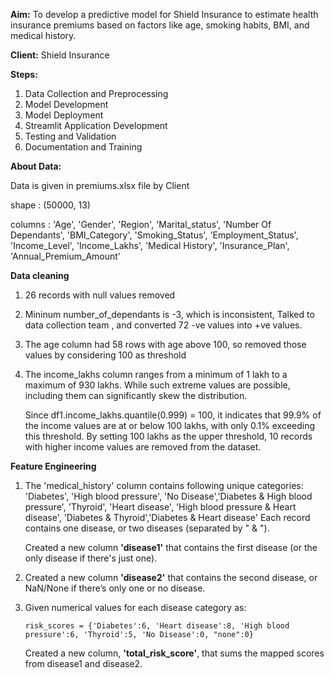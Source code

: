 **Aim:** To develop a predictive model for Shield Insurance to estimate health insurance 
premiums based on factors like age, smoking habits, BMI, and medical history.

**Client:** Shield Insurance 

**Steps:**

1. Data Collection and Preprocessing 
2. Model Development 
3. Model Deployment 
4. Streamlit Application Development 
5. Testing and Validation 
6. Documentation and Training 

**About Data:**

Data is given in premiums.xlsx file by Client

shape : (50000, 13)

columns : 'Age', 'Gender', 'Region', 'Marital_status', 'Number Of Dependants', 'BMI_Category', 'Smoking_Status', 'Employment_Status', 'Income_Level',
       'Income_Lakhs', 'Medical History', 'Insurance_Plan', 'Annual_Premium_Amount'

**Data cleaning**

1. 26 records with null values removed
1. Mininum number_of_dependants is -3, which is inconsistent, Talked to data collection team ,
   and converted 72 -ve values into +ve values.
2. The age column had 58 rows with age above 100, so removed those values by considering 100 as threshold
3. The income_lakhs column ranges from a minimum of 1 lakh to a maximum of 930 lakhs.
   While such extreme values are possible, including them can significantly skew the distribution.

   Since df1.income_lakhs.quantile(0.999) = 100, it indicates that 99.9% of the income values are at or below 100 lakhs,
   with only 0.1% exceeding this threshold. By setting 100 lakhs as the upper threshold,
   10 records with higher income values are removed from the dataset.

**Feature Engineering**
         
1. The 'medical_history' column contains following unique categories:
        'Diabetes', 'High blood pressure', 'No Disease','Diabetes & High blood pressure', 'Thyroid', 'Heart disease',
       'High blood pressure & Heart disease', 'Diabetes & Thyroid','Diabetes & Heart disease'
   Each record contains one disease, or two diseases (separated by " & "). 

   Created a new column **'disease1'** that contains the first disease (or the only disease if there's just one).

2. Created a new column **'disease2'** that contains the second disease, or NaN/None if there’s only one or no disease.

3. Given numerical values for each disease category as: 

       risk_scores = {'Diabetes':6, 'Heart disease':8, 'High blood pressure':6, 'Thyroid':5, 'No Disease':0, "none":0}

   Created a new column, **'total_risk_score'**, that sums the mapped scores from disease1 and disease2.










